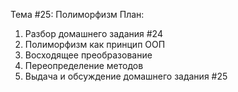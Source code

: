 Тема #25: Полиморфизм
План:
1. Разбор домашнего задания #24
2. Полиморфизм как принцип ООП
3. Восходящее преобразование
4. Переопределение методов
5. Выдача и обсуждение домашнего задания #25
